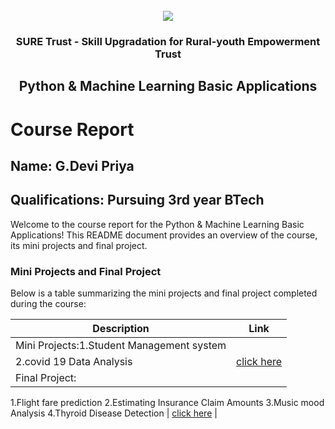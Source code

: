 <!-- PROJECT LOGO -->
<br />

<div align="center">
   <img src='https://user-images.githubusercontent.com/73131499/166115643-d3187f47-d38f-41b2-ae42-5ecbbc60de14.png' />


<h3 align="center">SURE Trust - Skill Upgradation for Rural-youth Empowerment Trust</h3>
  <h2>Python & Machine Learning Basic Applications  </h2>
</div>

# Course Report

## Name: G.Devi Priya

## Qualifications: Pursuing 3rd year BTech

Welcome to the course report for the Python & Machine Learning Basic Applications! This README document provides an overview of the course, its mini projects and final project.

### Mini Projects and Final Project

Below is a table summarizing the mini projects and final project completed during the course:

| Description                                  | Link                                    |
|----------------------------------------------|-----------------------------------------|
| Mini Projects:1.Student Management system 
  2.covid 19 Data Analysis                     | [click here](https://github.com/sure-trust/G28_Python/tree/main/Mini%20Projects/Devi%20priya)                        |
| Final Project:
 1.Flight fare prediction
 2.Estimating Insurance Claim Amounts
 3.Music mood Analysis
 4.Thyroid Disease Detection                   | [click here](https://github.com/sure-trust/G28_Python/tree/main/Final%20Capstone%20Project/Devi%20Priya)                         |
